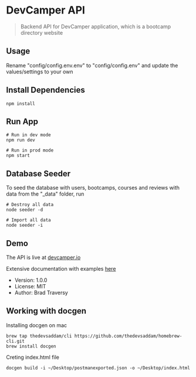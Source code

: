 # DevCamper API

> Backend API for DevCamper application, which is a bootcamp directory website

## Usage

Rename "config/config.env.env" to "config/config.env" and update the values/settings to your own

## Install Dependencies

```
npm install
```

## Run App

```
# Run in dev mode
npm run dev

# Run in prod mode
npm start
```

## Database Seeder

To seed the database with users, bootcamps, courses and reviews with data from the "\_data" folder, run

```
# Destroy all data
node seeder -d

# Import all data
node seeder -i
```

## Demo

The API is live at [devcamper.io](https://devcamper.io)

Extensive documentation with examples [here](https://documenter.getpostman.com/view/8923145/SVtVVTzd?version=latest)

- Version: 1.0.0
- License: MIT
- Author: Brad Traversy

## Working with docgen

Installing docgen on mac
```
brew tap thedevsaddam/cli https://github.com/thedevsaddam/homebrew-cli.git
brew install docgen
```

Creting index.html file
```
docgen build -i ~/Desktop/postmanexported.json -o ~/Desktop/index.html
```
